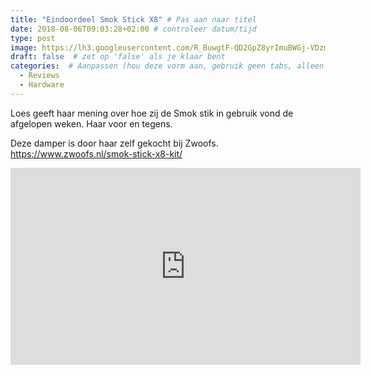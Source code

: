 ```yaml
---
title: "Eindoordeel Smok Stick X8" # Pas aan naar titel
date: 2018-08-06T09:03:28+02:00 # controleer datum/tijd
type: post
image: https://lh3.googleusercontent.com/R_BuwgtF-QD2GpZ8yrImuBWGj-VDzmNLfj9yiaUcTkr8Q_bU__VTwArEQ9YBuGybktO9L92rKXlolI7YnsUTPL7GbmCr7DBH4LWZQ2ZSUH6yoMs-qKrSQUNkMtGceIDyHPYeFxjgJsY6tzOBVpYR4CI8CvgFNzByJk1Yn3BuyUzk7cuU-2zS6lecvwJQeNBoJMC6Hkvr4G8XP1HdrkyIhM6Kp936bnrkzi7aTs7nmOmFo2-kfEaGv4c85K5KDEx6emsOJooVR2qLzwPmlKkG2uxsVv8TDq-nHs_0JjQ1SvBMcw2eLKChBzHpc-BhqSFAu_Ovmwu-dXKph4O2IwYWBs2rOQzYoymrH7Q2u_G2Ozjn_3iHQh7RrsAK7Dz7pYCEncgUEZM8vsKQ--Y5QSip1Fd8WPTqmeH3ZVlJeMTdixPY0rmjJ_3QAuBTjRDuRPRZHLpEFMRUL64ss4ROErljhBC3kwYcMY8trWsx9s89bbNUEnBJ2CHjX_2HIpc5MsHaXpBEg14rmzLaBXo1pMSQjYvygzB3CaLtRS3GVrmzv6ZuIstZUx-Pw0MHyj8LuqvijVmuS42RSHu-ZfS-ZVyBiZVbvzLohZBme37RpNaRN30FWvFapkeGOCDSCcozoG-kSBpKHzi22LM9_c_kv2MgFv9v9t27P35y8A=w1447-h814-no
draft: false  # zet op 'false' als je klaar bent
categories:  # Aanpassen (hou deze vorm aan, gebruik geen tabs, alleen spaties)
  - Reviews
  - Hardware
---
```


Loes geeft haar mening over hoe zij de Smok stik in gebruik vond de afgelopen weken. Haar voor en tegens.

Deze damper is door haar zelf gekocht bij Zwoofs. 
https://www.zwoofs.nl/smok-stick-x8-kit/

<iframe width="560" height="315" src="https://www.youtube.com/embed/CCJFMOOgTJE" frameborder="0" allow="autoplay; encrypted-media" allowfullscreen></iframe>